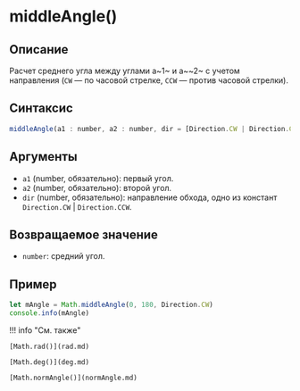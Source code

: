 # middleAngle()

## Описание
Расчет среднего угла между углами a~1~ и a~~2~ с учетом направления (`CW` — по часовой стрелке, `CCW` — против часовой стрелки).

## Синтаксис
```javascript
middleAngle(a1 : number, a2 : number, dir = [Direction.CW | Direction.CCW]) : number
``` 

## Аргументы
- `a1` (number, обязательно): первый угол.
- `a2` (number, обязательно): второй угол.
- `dir` (number, обязательно): направление обхода, одно из констант `Direction.CW` | `Direction.CCW`.

## Возвращаемое значение
- `number`: средний угол.

## Пример
``` javascript linenums="1"
let mAngle = Math.middleAngle(0, 180, Direction.CW)
console.info(mAngle)
``` 

!!! info "См. также"

    [Math.rad()](rad.md)

    [Math.deg()](deg.md)

    [Math.normAngle()](normAngle.md)
